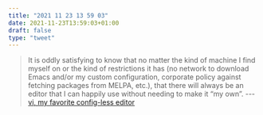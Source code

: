 ```yaml
---
title: "2021 11 23 13 59 03"
date: 2021-11-23T13:59:03+01:00
draft: false
type: "tweet"
---
```

> It is oddly satisfying to know that no matter the kind of machine I find myself on or the kind of restrictions it has (no network to download Emacs and/or my custom configuration, corporate policy against fetching packages from MELPA, etc.), that there will always be an editor that I can happily use without needing to make it “my own”. --- [vi, my favorite config-less editor](https://vfoley.xyz/vi/)
